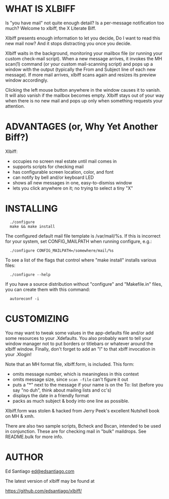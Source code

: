 WHAT IS XLBIFF
==============

  Is "you have mail" not quite enough detail?  Is a per-message
  notification too much?  Welcome to xlbiff, the X Literate Biff.

  Xlbiff presents enough information to let you decide, Do I want to
  read this new mail now?  And it stops distracting you once you decide.

  Xlbiff waits in the background, monitoring your mailbox file (or
  running your custom check-mail script).  When a new message arrives,
  it invokes the MH scan(1) command (or your custom mail-scanning
  script) and pops up a window with the output (typically the From and
  Subject line of each new message).  If more mail arrives, xlbiff
  scans again and resizes its preview window accordingly.

  Clicking the left mouse button anywhere in the window causes it to
  vanish.  It will also vanish if the mailbox becomes empty.  Xlbiff
  stays out of your way when there is no new mail and pops up only
  when something requests your attention.


ADVANTAGES (or, Why Yet Another Biff?)
==========

  Xlbiff:
   + occupies no screen real estate until mail comes in
   + supports scripts for checking mail
   + has configurable screen location, color, and font
   + can notify by bell and/or keyboard LED
   + shows all new messages in one, easy-to-dismiss window
   + lets you click anywhere on it; no trying to select a tiny "X"


INSTALLING
==========

      ./configure
      make && make install

  The configured default mail file template is /var/mail/%s.
  If this is incorrect for your system, set CONFIG_MAILPATH when
  running configure, e.g.:

      ./configure CONFIG_MAILPATH=/somewhere/mail/%s

  To see a list of the flags that control where "make install"
  installs various files:

      ./configure --help

  If you have a source distribution without "configure" and
  "Makefile.in" files, you can create them with this command:

      autoreconf -i

CUSTOMIZING
===========

  You may want to tweak some values in the app-defaults file and/or add
  some resources to your .Xdefaults.  You also probably want to tell your
  window manager not to put borders or titlebars or whatever around the
  xlbiff window.  Finally, don't forget to add an "l" to that xbiff
  invocation in your .Xlogin!

  Note that an MH format file, xlbiff.form, is included.  This form:

   - omits message number, which is meaningless in this context
   - omits message size, since `scan -file` can't figure it out
   - puts a "*" next to the message if your name is on the To: list
     (before you say "no duh", think about mailing lists and cc's)
   - displays the date in a friendly format
   - packs as much subject & body into one line as possible.

  Xlbiff.form was stolen & hacked from Jerry Peek's excellent Nutshell
  book on MH & xmh.

  There are also two sample scripts, Bcheck and Bscan, intended to be
  used in conjunction.  These are for checking mail in "bulk" maildrops.
  See README.bulk for more info.


AUTHOR
======

  Ed Santiago <ed@edsantiago.com>

  The latest version of xlbiff may be found at

   <https://github.com/edsantiago/xlbiff/>
